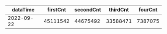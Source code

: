 |dataTime|firstCnt|secondCnt|thirdCnt|fourCnt|
|-|-|-|-|-|
|2022-09-22|45111542|44675492|33588471|7387075|